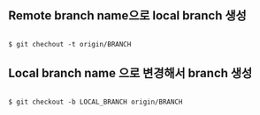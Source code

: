 ## Remote branch name으로 local branch 생성
<pre><code>
$ git chechout -t origin/BRANCH
</pre></code>


## Local branch name 으로 변경해서 branch 생성
<pre><code>
$ git checkout -b LOCAL_BRANCH origin/BRANCH
</pre></code>
